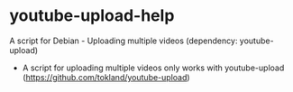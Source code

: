 # youtube-upload-help
A script for Debian - Uploading multiple videos (dependency: youtube-upload)
- A script for uploading multiple videos only works with youtube-upload (https://github.com/tokland/youtube-upload)
